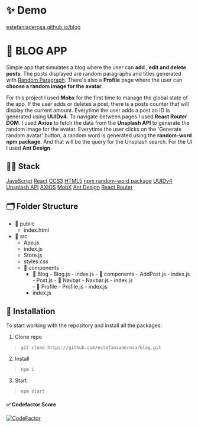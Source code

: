 # ✨ Demo
[estefaniaderosa.github.io/blog](https://estefaniaderosa.github.io/blog)

# :notebook: BLOG APP
Simple app that simulates a blog where the user can **add , edit  and delete posts**. The posts displayed are random paragraphs and titles generated with [Random Paragraph](https://randomwordgenerator.com/paragraph.php).
There's also a **Profile** page where the user can **choose a random image for the avatar**.

For this project I used **Mobx** for the first time to manage the global state of the app. If the user adds or deletes a post, there is a posts counter that will display the current amount.
Everytime the user adds a post an ID is generated using **UUIDv4**.
To navigate between pages I used **React Router DOM**.
I used **Axios** to fetch the data from the **Unsplash API** to generate the random image for the avatar. Everytime the user clicks on the 'Generate random avatar' button, a random word is generated using the **random-word npm package**. And that will be the query for the Unsplash search.
For the UI I used **Ant Design**.


##   👩‍💻 Stack
[JavaScript](https://developer.mozilla.org/en-US/docs/Web/JavaScript)
[React](https://es.reactjs.org/)
[CCS3](https://developer.mozilla.org/en-US/docs/Web/CSS)
[HTML5](https://developer.mozilla.org/en-US/docs/Glossary/HTML5)
[npm random-word package](https://www.npmjs.com/package/random-words)
[UUIDv4 ](https://github.com/thenativeweb/uuidv4)
[Unsplash API](https://unsplash.com/documentation)
[AXIOS](https://axios-http.com/)
[MobX](https://mobx.js.org/README.html)
[Ant Design](https://ant.design/)
[React Router](https://reactrouter.com/)


##  🗂️ Folder Structure
-   📁  public
    -   index.html
-   📁  src
    -   App.js
    -   index.js
    -   Store.js
    -    styles.css
    -   📁  components
	      -   📁  Blog
		            - Blog.js
		            - index.js
				            - 📁  components 
						            - AddPost.js
						            - index.js
						            - Post.js
			-   📁  Navbar
						  - Navbar.js
				           - index.js	
         	-   📁  Profile
						  - Profile.js
				           - index.js	
		   -  index.js

## 🚀 Installation
To start working with the repository and install all the packages:

1.  Clone repo
> `git clone https://github.com/estefaniaderosa/blog.git`

2. Install
> `npm i`

3.  Start

> `npm start`


#### ✅ Codefactor Score
[![CodeFactor](https://www.codefactor.io/repository/github/estefaniaderosa/blog/badge/master)](https://www.codefactor.io/repository/github/estefaniaderosa/blog/overview/master)


